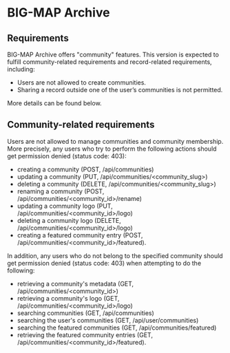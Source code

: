 # BIG-MAP Archive

## Requirements

BIG-MAP Archive offers "community" features. 
This version is expected to fulfill community-related requirements 
and record-related requirements, including:
- Users are not allowed to create communities.
- Sharing a record outside one of the user’s communities is not permitted.

More details can be found below.

## Community-related requirements

Users are not allowed to manage communities and community membership.
More precisely, any users who try to perform the following actions should get permission denied (status code: 403): 
- creating a community (POST, /api/communities)
- updating a community (PUT, /api/communities/<community_slug>)
- deleting a community (DELETE, /api/communities/<community_slug>)
- renaming a community (POST, /api/communities/<community_id>/rename)
- updating a community logo (PUT, /api/communities/<community_id>/logo)
- deleting a community logo (DELETE, /api/communities/<community_id>/logo)
- creating a featured community entry (POST, /api/communities/<community_id>/featured).

In addition, any users who do not belong to the specified community should get permission denied (status code: 403) 
when attempting to do the following:
- retrieving a community's metadata (GET, /api/communities/<community_id>)
- retrieving a community's logo (GET, /api/communities/<community_id>/logo)
- searching communities (GET, /api/communities)
- searching the user's communities (GET, /api/user/communities)
- searching the featured communities (GET, /api/communities/featured)
- retrieving the featured community entries (GET, /api/communities/<community_id>/featured).